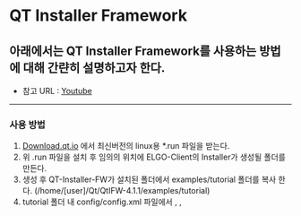# QT Installer Framework
## 아래에서는 QT Installer Framework를 사용하는 방법에 대해 간랸히 설명하고자 한다.
  * 참고 URL : [Youtube](https://www.youtube.com/watch?v=lYlLavZw10o)
  
___
### 사용 방법
  1) [Download.qt.io](https://download.qt.io/official_releases/qt-installer-framework/) 에서 최신버전의 linux용 *.run 파일을 받는다.
  2) 위 .run 파일을 설치 후 임의의 위치에 ELGO-Client의 Installer가 생성될 폴더를 만든다.
  3) 생성 후 QT-Installer-FW가 설치된 폴더에서 examples/tutorial 폴더를 복사 한다. (/home/[user]/Qt/QtIFW-4.1.1/examples/tutorial)
  4) tutorial 폴더 내 config/config.xml 파일에서 <Name>, <Version>, <Title>, <Publisher>는 적당히 변경하고 <br> 
  <TargetDir>의 경우 Installer의 결과물이 생성될 경로를 입력한다.(기본경로, Installer 에서 변경 가능)
  5) tutorial 폴더 내 packages/com.vendor.product/meta/package.xml 파일에서 <Script>, <UserInterface> 부분을 제거한다. <br>
  그 다음 <Default>의 value를 true로 바꿔준다. <br>
  <DisplayName>, <Description>, <Version>, <ReleaseDate>는 적당히 변경한다. <br>
  <Lincense>의 경우 license.txt의 내용을 읽어 생성될 Installer에서 표시해준다. <br>
  installscript.qs와 page.ui는 사용하지 않도록 변경했으니 삭제해도 된다.
  6) packages/data 폴더에 빌드된 바이너리를 넣는다.
  7) /home/[user]/Qt/QtIFW-4.1.1/bin 경로의 binarycreator를 tutorial에 복사하여 config 및 packages 폴더와 경로를 같게 한다.
  8) 아래 명령어를 입력하면 installer가 생성된다 (*.run 파일) <br>
    <pre><code>
    /home/jaehoon/Qt/QtIFW-4.1.1/bin/binarycreator -c config/config.xml -p packages ELGO-Client-Installer.run
    </code></pre>
    
### 참고
  * tutorial/packages 내 com.vendor.product의 폴더명은 변경해도 된다. (e.g. com.elgo.client)
  * installer를 생성하는 과정 중 어느 경로에라도 '한글'이 포함된 경로가 있으면 오류를 유발하기 쉽다.
  * packages/data 폴더에 config.xml(설정 정보) 파일을 같이 넣어주면 /opt/ELGO 에 같이 설치된다.
